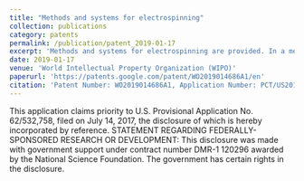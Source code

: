 ```yaml
---
title: "Methods and systems for electrospinning"
collection: publications
category: patents
permalink: /publication/patent_2019-01-17
excerpt: 'Methods and systems for electrospinning are provided. In a method of electrospinning, a solidifiable fluid is dispensed from a nozzle and biased at a first DC voltage. A fiber stream is drawn from the fluid using a collector biased to a second DC voltage. The fiber stream may be moved orthogonal to a direct stream path using a plurality of inter-electrodes biased to one or more midstream voltages (which may vary over time). The fiber stream is collected on the collector...'
date: 2019-01-17
venue: 'World Intellectual Property Organization (WIPO)'
paperurl: 'https://patents.google.com/patent/WO2019014686A1/en'
citation: 'Patent Number: WO2019014686A1, Application Number: PCT/US2018/042354'
---
```


This application claims priority to U.S. Provisional Application No. 62/532,758, filed on July 14, 2017, the disclosure of which is hereby incorporated by reference.
STATEMENT REGARDING FEDERALLY-SPONSORED RESEARCH OR DEVELOPMENT:
This disclosure was made with government support under contract number DMR-1 120296 awarded by the National Science Foundation. The government has certain rights in the disclosure.
